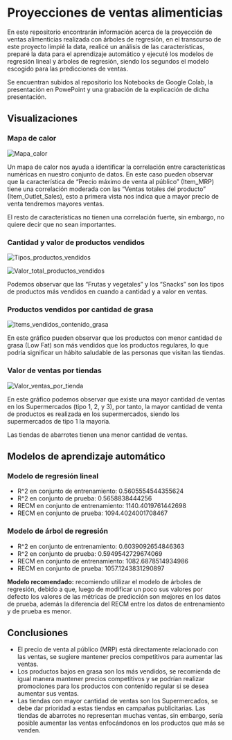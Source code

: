 # **Proyecciones de ventas alimenticias**

En este repositorio encontrarán información acerca de la proyección de ventas alimenticias realizada con árboles de regresión, en el transcurso de este proyecto limpié la data, realicé un análisis de las características, preparé la data para el aprendizaje automático y ejecuté los modelos de regresión lineal y árboles de regresión, siendo los segundos el modelo escogido para las predicciones de ventas.

Se encuentran subidos al repositorio los Notebooks de Google Colab, la presentación en PowePoint y una grabación de la explicación de dicha presentación.

## **Visualizaciones**
### Mapa de calor
![Mapa_calor](https://user-images.githubusercontent.com/87196602/227752782-d57c418a-1fd7-4890-b390-4ae81ebd1130.png)

Un mapa de calor nos ayuda a identificar la correlación entre características numéricas en nuestro conjunto de datos. En este caso pueden observar que la característica de “Precio máximo de venta al público” (Item_MRP) tiene una correlación moderada con las “Ventas totales del producto” (Item_Outlet_Sales), esto a primera vista nos indica que a mayor precio de venta tendremos mayores ventas.

El resto de características no tienen una correlación fuerte, sin embargo, no quiere decir que no sean importantes. 

### Cantidad y valor de productos vendidos
![Tipos_productos_vendidos](https://user-images.githubusercontent.com/87196602/227752880-927c4bf1-4763-42a9-8699-c37f9252dada.png)

![Valor_total_productos_vendidos](https://user-images.githubusercontent.com/87196602/227752885-62c62eec-d2f2-41ec-a49b-f2690b6f38b7.png)

Podemos observar que las “Frutas y vegetales” y los “Snacks” son los tipos de productos más vendidos en cuando a cantidad y a valor en ventas.

### Productos vendidos por cantidad de grasa
![Items_vendidos_contenido_grasa](https://user-images.githubusercontent.com/87196602/227752907-f08e594b-bb90-4751-817e-3d2a07270691.png)

En este gráfico pueden observar que los productos con menor cantidad de grasa (Low Fat) son más vendidos que los productos regulares, lo que podría significar un hábito saludable de las personas que visitan las tiendas.

### Valor de ventas por tiendas
![Valor_ventas_por_tienda](https://user-images.githubusercontent.com/87196602/227752932-b7000b5f-8e4b-4c95-8129-b770de75a36b.png)

En este gráfico podemos observar que existe una mayor cantidad de ventas en los Supermercados (tipo 1, 2, y 3), por tanto, la mayor cantidad de venta de productos es realizada en los supermercados, siendo los supermercados de tipo 1 la mayoría.

Las tiendas de abarrotes tienen una menor cantidad de ventas.

## **Modelos de aprendizaje automático**
### Modelo de regresión lineal
* R^2 en conjunto de entrenamiento:  0.5605554544355624
* R^2 en conjunto de prueba:  0.5658838444256
* RECM en conjunto de entrenamiento:  1140.4019761442698
* RECM en conjunto de prueba:  1094.4024001708467

### Modelo de árbol de regresión
* R^2 en conjunto de entrenamiento:  0.6039092654846363
* R^2 en conjunto de prueba:  0.5949542729674069
* RECM en conjunto de entrenamiento:  1082.6878514934986
* RECM en conjunto de prueba:  1057.1243831290897

**Modelo recomendado:** recomiendo utilizar el modelo de árboles de regresión, debido a que, luego de modificar un poco sus valores por defecto los valores de las métricas de predicción son mejores en los datos de prueba, además la diferencia del RECM entre los datos de entrenamiento y de prueba es menor.

## **Conclusiones**
* El precio de venta al público (MRP) está directamente relacionado con las ventas, se sugiere mantener precios competitivos para aumentar las ventas.
* Los productos bajos en grasa son los más vendidos, se recomienda de igual manera mantener precios competitivos y se podrían realizar promociones para los productos con contenido regular si se desea aumentar sus ventas.
* Las tiendas con mayor cantidad de ventas son los Supermercados, se debe dar prioridad a estas tiendas en campañas publicitarias. Las tiendas de abarrotes no representan muchas ventas, sin embargo, sería posible aumentar las ventas enfocándonos en los productos que más se venden.
